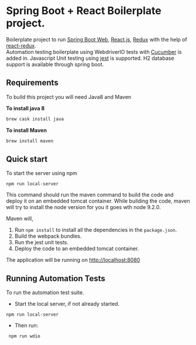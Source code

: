 Spring Boot + React Boilerplate project.
============

Boilerplate project to run [Spring Boot Web](https://spring.io/projects/spring-boot), [React.js](https://reactjs.org/), [Redux](https://redux.js.org/) with the help of [react-redux](https://redux.js.org/basics/usagewithreact).  
Automation testing boilerplate using WebdriverIO tests with [Cucumber](https://cucumber.io/) is added in.
Javascript Unit testing using [jest](https://jestjs.io/) is supported.
H2 database support is available through spring boot.

## Requirements

To build this project you will need Java8 and Maven

**To install java 8**
```bash
brew cask install java
```

**To install Maven**
```bash
brew install maven
```

## Quick start

To start the server using npm
 ```
 npm run local-server
 ```
This command should run the maven command to build the code and deploy it on an embedded tomcat container. While building the code, maven will try to install the node version for you it goes wth node 9.2.0. 

Maven will, 
1. Run `npm install` to install all the dependencies in the `package.json`.
2. Build the webpack bundles.
3. Run the jest unit tests.
4. Deploy the code to an embedded tomcat container.

The application will be running on <http://localhost:8080>

## Running Automation Tests

To run the automation test suite.

- Start the local server, if not already started.
```
npm run local-server
```

- Then run:
```
 npm run wdio
```
